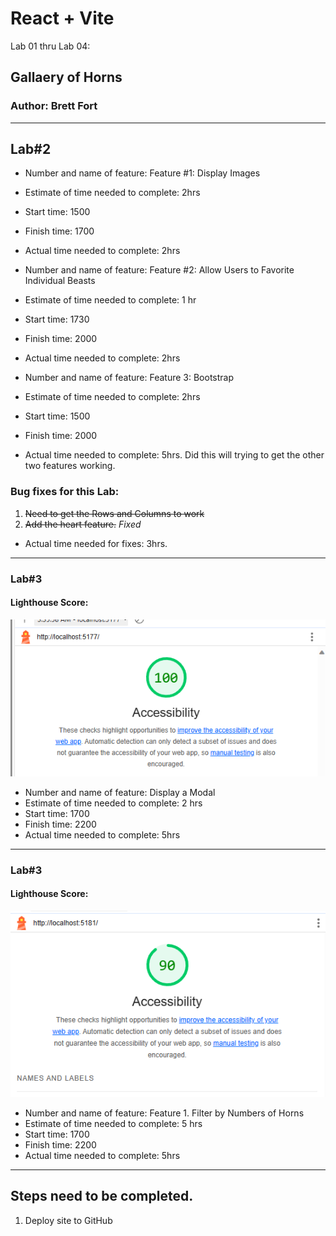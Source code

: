# React + Vite
Lab 01 thru Lab 04:

## Gallaery of Horns
### Author: Brett Fort

---


## Lab#2 
- Number and name of feature: Feature #1: Display Images
- Estimate of time needed to complete: 2hrs
- Start time: 1500
- Finish time: 1700
- Actual time needed to complete: 2hrs

- Number and name of feature: Feature #2: Allow Users to Favorite Individual Beasts
- Estimate of time needed to complete: 1 hr
- Start time: 1730
- Finish time: 2000
- Actual time needed to complete: 2hrs

- Number and name of feature: Feature 3: Bootstrap
- Estimate of time needed to complete: 2hrs
- Start time: 1500
- Finish time: 2000
- Actual time needed to complete: 5hrs. Did this will trying to get the other two features working. 

### Bug fixes for this Lab:
1. ~~Need to get the Rows and Columns to work~~
1. ~~Add the heart feature.~~ 
*Fixed*
- Actual time needed for fixes: 3hrs.
---

### Lab#3
#### Lighthouse Score:
![Lighthouse Lab 3](./src/img/LightHouseLab3.png)

- Number and name of feature: Display a Modal
- Estimate of time needed to complete: 2 hrs
- Start time: 1700
- Finish time: 2200
- Actual time needed to complete:  5hrs

---

### Lab#3
#### Lighthouse Score:
![Lighthouse Lab 4](./src/img/LightHouseLab4.png)

- Number and name of feature: Feature 1. Filter by Numbers of Horns
- Estimate of time needed to complete: 5 hrs
- Start time: 1700
- Finish time: 2200
- Actual time needed to complete:  5hrs

---

## Steps need to be completed.
1. Deploy site to GitHub